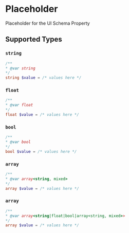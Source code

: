 # Placeholder

Placeholder for the UI Schema Property


## Supported Types

### `string`

```php
/**
* @var string
*/
string $value = /* values here */
```

### `float`

```php
/**
* @var float
*/
float $value = /* values here */
```

### `bool`

```php
/**
* @var bool
*/
bool $value = /* values here */
```

### `array`

```php
/**
* @var array<string, mixed>
*/
array $value = /* values here */
```

### `array`

```php
/**
* @var array<string|float|bool|array<string, mixed>>
*/
array $value = /* values here */
```

